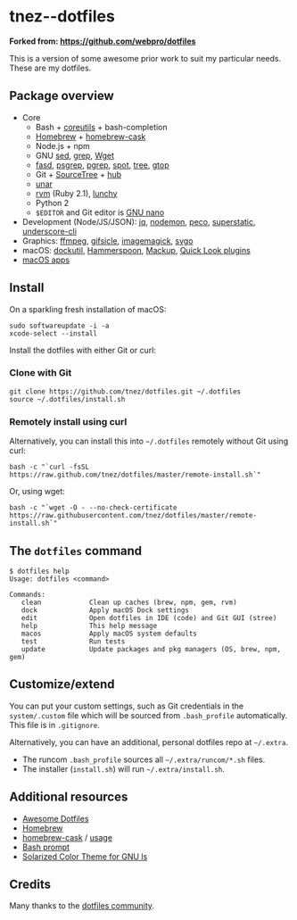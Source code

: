 # tnez--dotfiles

**Forked from: https://github.com/webpro/dotfiles**

This is a version of some awesome prior work to suit my particular needs. These are my dotfiles.

## Package overview

* Core
  * Bash + [coreutils](https://en.wikipedia.org/wiki/GNU_Core_Utilities) + bash-completion
  * [Homebrew](https://brew.sh) + [homebrew-cask](https://caskroom.github.io)
  * Node.js + npm
  * GNU [sed](https://www.gnu.org/software/sed/), [grep](https://www.gnu.org/software/grep/), [Wget](https://www.gnu.org/software/wget/)
  * [fasd](https://github.com/clvv/fasd), [psgrep](https://github.com/jvz/psgrep/blob/master/psgrep), [pgrep](https://linux.die.net/man/1/pgrep), [spot](https://github.com/guille/spot), [tree](http://mama.indstate.edu/users/ice/tree/), [gtop](https://github.com/aksakalli/gtop)
  * Git + [SourceTree](https://www.sourcetreeapp.com) + [hub](https://hub.github.com)
  * [unar](https://theunarchiver.com/command-line)
  * [rvm](https://rvm.io) (Ruby 2.1), [lunchy](https://github.com/eddiezane/lunchy)
  * Python 2
  * `$EDITOR` and Git editor is [GNU nano](https://www.nano-editor.org)
* Development (Node/JS/JSON): [jq](https://stedolan.github.io/jq), [nodemon](https://nodemon.io), [peco](https://peco.github.io), [superstatic](https://github.com/firebase/superstatic), [underscore-cli](https://github.com/ddopson/underscore-cli)
* Graphics: [ffmpeg](https://www.ffmpeg.org), [gifsicle](https://www.lcdf.org/gifsicle), [imagemagick](https://www.imagemagick.org), [svgo](https://github.com/svg/svgo)
* macOS: [dockutil](https://github.com/kcrawford/dockutil), [Hammerspoon](https://www.hammerspoon.org), [Mackup](https://github.com/lra/mackup), [Quick Look plugins](https://github.com/sindresorhus/quick-look-plugins)
* [macOS apps](https://github.com/tnez/dotfiles/blob/master/install/brew-cask.sh)

## Install

On a sparkling fresh installation of macOS:

    sudo softwareupdate -i -a
    xcode-select --install

Install the dotfiles with either Git or curl:

### Clone with Git

    git clone https://github.com/tnez/dotfiles.git ~/.dotfiles
    source ~/.dotfiles/install.sh

### Remotely install using curl

Alternatively, you can install this into `~/.dotfiles` remotely without Git using curl:

    bash -c "`curl -fsSL https://raw.github.com/tnez/dotfiles/master/remote-install.sh`"

Or, using wget:

    bash -c "`wget -O - --no-check-certificate https://raw.githubusercontent.com/tnez/dotfiles/master/remote-install.sh`"

## The `dotfiles` command

    $ dotfiles help
    Usage: dotfiles <command>

    Commands:
       clean            Clean up caches (brew, npm, gem, rvm)
       dock             Apply macOS Dock settings
       edit             Open dotfiles in IDE (code) and Git GUI (stree)
       help             This help message
       macos            Apply macOS system defaults
       test             Run tests
       update           Update packages and pkg managers (OS, brew, npm, gem)

## Customize/extend

You can put your custom settings, such as Git credentials in the `system/.custom` file which will be sourced from `.bash_profile` automatically. This file is in `.gitignore`.

Alternatively, you can have an additional, personal dotfiles repo at `~/.extra`.

* The runcom `.bash_profile` sources all `~/.extra/runcom/*.sh` files.
* The installer (`install.sh`) will run `~/.extra/install.sh`.

## Additional resources

* [Awesome Dotfiles](https://github.com/webpro/awesome-dotfiles)
* [Homebrew](https://brew.sh)
* [homebrew-cask](https://caskroom.github.io) / [usage](https://github.com/phinze/homebrew-cask/blob/master/USAGE.md)
* [Bash prompt](https://wiki.archlinux.org/index.php/Color_Bash_Prompt)
* [Solarized Color Theme for GNU ls](https://github.com/seebi/dircolors-solarized)

## Credits

Many thanks to the [dotfiles community](https://dotfiles.github.io).

